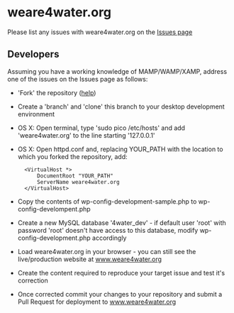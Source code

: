 weare4water.org
===============

Please list any issues with weare4water.org on the [Issues page](https://github.com/4water/weare4water.org/issues)

Developers
----------
Assuming you have a working knowledge of MAMP/WAMP/XAMP, address one of the issues on the Issues page as follows:

* 'Fork' the repository ([help](https://help.github.com/articles/fork-a-repo))
* Create a 'branch' and 'clone' this branch to your desktop development environment
* OS X: Open terminal, type 'sudo pico /etc/hosts' and add 'weare4water.org' to the line starting '127.0.0.1'
* OS X: Open httpd.conf and, replacing YOUR_PATH with the location to which you forked the repository, add:

        <VirtualHost *>
            DocumentRoot "YOUR_PATH"
            ServerName weare4water.org
        </VirtualHost>

* Copy the contents of wp-config-development-sample.php to wp-config-develompent.php
* Create a new MySQL database '4water_dev' - if default user 'root' with password 'root' doesn't have access to this database, modify wp-config-development.php accordingly
* Load weare4water.org in your browser - you can still see the live/production website at www.weare4water.org
* Create the content required to reproduce your target issue and test it's correction
* Once corrected commit your changes to your repository and submit a Pull Request for deployment to www.weare4water.org
